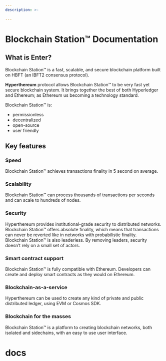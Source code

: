 ```yaml
---
description: >-
 
---
```


# Blockchain Station™ Documentation

## What is Enter?

Blockchain Station™ is a fast, scalable, and secure blockchain platform built on HBFT (an IBFT2 consensus protocol).

**Hyperthereum** protocol allows Blockchain Station™ to be very fast yet secure blockchain system. It brings together the best of both Hyperledger and Ethereum; as Ethereum us becoming a technology standard.

Blockchain Station™ is:&#x20;

* permissionless
* decentralized
* open-source
* user friendly

## Key features

### Speed

Blockchain Station™ achieves transactions finality in 5 second on average.

### Scalability

Blockchain Station™ can process thousands of transactions per seconds and can scale to hundreds of nodes.

### Security

Hyperthereum provides institutional-grade security to distributed networks. Blockchain Station™ offers absolute finality, which means that transactions can never be reverted like in networks with probabilistic finality.\
Blockchain Station™ is also leaderless. By removing leaders, security doesn’t rely on a small set of actors.

### Smart contract support

Blockchain Station™ is fully compatible with Ethereum. Developers can create and deploy smart contracts as they would on Ethereum.

### Blockchain-as-a-service

Hyperthereum can be used to create any kind of private and public distributed ledger, using EVM or Cosmos SDK.

### Blockchain for the masses

Blockchain Station™ is a platform to creating blockchain networks, both isolated and sidechains, with an easy to use user interface.
# docs

